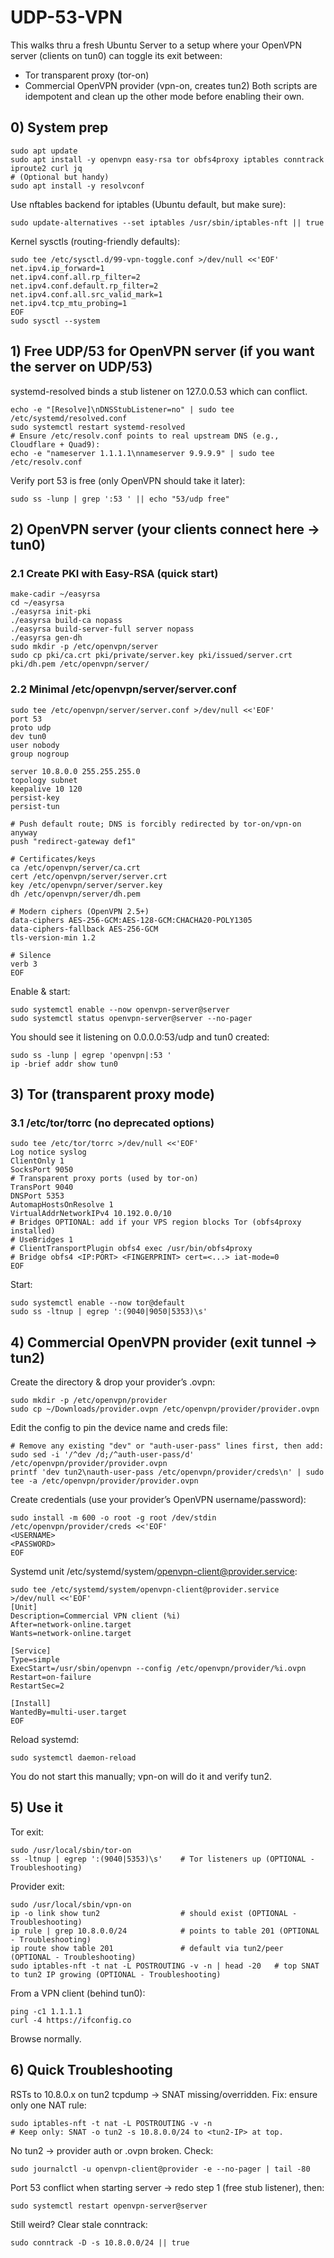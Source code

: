 # UDP-53-VPN

This walks thru a fresh Ubuntu Server to a setup where your OpenVPN server (clients on tun0) can toggle its exit between:
- Tor transparent proxy (tor-on)
- Commercial OpenVPN provider (vpn-on, creates tun2)
Both scripts are idempotent and clean up the other mode before enabling their own.

## 0) System prep
```
sudo apt update
sudo apt install -y openvpn easy-rsa tor obfs4proxy iptables conntrack iproute2 curl jq
# (Optional but handy)
sudo apt install -y resolvconf
```
Use nftables backend for iptables (Ubuntu default, but make sure):
```
sudo update-alternatives --set iptables /usr/sbin/iptables-nft || true
```
Kernel sysctls (routing-friendly defaults):
```
sudo tee /etc/sysctl.d/99-vpn-toggle.conf >/dev/null <<'EOF'
net.ipv4.ip_forward=1
net.ipv4.conf.all.rp_filter=2
net.ipv4.conf.default.rp_filter=2
net.ipv4.conf.all.src_valid_mark=1
net.ipv4.tcp_mtu_probing=1
EOF
sudo sysctl --system
```
## 1) Free UDP/53 for OpenVPN server (if you want the server on UDP/53)

systemd-resolved binds a stub listener on 127.0.0.53 which can conflict.
```
echo -e "[Resolve]\nDNSStubListener=no" | sudo tee /etc/systemd/resolved.conf
sudo systemctl restart systemd-resolved
# Ensure /etc/resolv.conf points to real upstream DNS (e.g., Cloudflare + Quad9):
echo -e "nameserver 1.1.1.1\nnameserver 9.9.9.9" | sudo tee /etc/resolv.conf
```
Verify port 53 is free (only OpenVPN should take it later):
```
sudo ss -lunp | grep ':53 ' || echo "53/udp free"
```
## 2) OpenVPN server (your clients connect here → tun0)
### 2.1 Create PKI with Easy-RSA (quick start)
```
make-cadir ~/easyrsa
cd ~/easyrsa
./easyrsa init-pki
./easyrsa build-ca nopass
./easyrsa build-server-full server nopass
./easyrsa gen-dh
sudo mkdir -p /etc/openvpn/server
sudo cp pki/ca.crt pki/private/server.key pki/issued/server.crt pki/dh.pem /etc/openvpn/server/
```
### 2.2 Minimal /etc/openvpn/server/server.conf
```
sudo tee /etc/openvpn/server/server.conf >/dev/null <<'EOF'
port 53
proto udp
dev tun0
user nobody
group nogroup

server 10.8.0.0 255.255.255.0
topology subnet
keepalive 10 120
persist-key
persist-tun

# Push default route; DNS is forcibly redirected by tor-on/vpn-on anyway
push "redirect-gateway def1"

# Certificates/keys
ca /etc/openvpn/server/ca.crt
cert /etc/openvpn/server/server.crt
key /etc/openvpn/server/server.key
dh /etc/openvpn/server/dh.pem

# Modern ciphers (OpenVPN 2.5+)
data-ciphers AES-256-GCM:AES-128-GCM:CHACHA20-POLY1305
data-ciphers-fallback AES-256-GCM
tls-version-min 1.2

# Silence
verb 3
EOF
```
Enable & start:
```
sudo systemctl enable --now openvpn-server@server
sudo systemctl status openvpn-server@server --no-pager
```
You should see it listening on 0.0.0.0:53/udp and tun0 created:
```
sudo ss -lunp | egrep 'openvpn|:53 '
ip -brief addr show tun0
```
## 3) Tor (transparent proxy mode)
### 3.1 /etc/tor/torrc (no deprecated options)
```
sudo tee /etc/tor/torrc >/dev/null <<'EOF'
Log notice syslog
ClientOnly 1
SocksPort 9050
# Transparent proxy ports (used by tor-on)
TransPort 9040
DNSPort 5353
AutomapHostsOnResolve 1
VirtualAddrNetworkIPv4 10.192.0.0/10
# Bridges OPTIONAL: add if your VPS region blocks Tor (obfs4proxy installed)
# UseBridges 1
# ClientTransportPlugin obfs4 exec /usr/bin/obfs4proxy
# Bridge obfs4 <IP:PORT> <FINGERPRINT> cert=<...> iat-mode=0
EOF
```
Start:
```
sudo systemctl enable --now tor@default
sudo ss -ltnup | egrep ':(9040|9050|5353)\s'
```
## 4) Commercial OpenVPN provider (exit tunnel → tun2)
Create the directory & drop your provider’s .ovpn:
```
sudo mkdir -p /etc/openvpn/provider
sudo cp ~/Downloads/provider.ovpn /etc/openvpn/provider/provider.ovpn
```
Edit the config to pin the device name and creds file:
```
# Remove any existing "dev" or "auth-user-pass" lines first, then add:
sudo sed -i '/^dev /d;/^auth-user-pass/d' /etc/openvpn/provider/provider.ovpn
printf 'dev tun2\nauth-user-pass /etc/openvpn/provider/creds\n' | sudo tee -a /etc/openvpn/provider/provider.ovpn
```
Create credentials (use your provider’s OpenVPN username/password):
```
sudo install -m 600 -o root -g root /dev/stdin /etc/openvpn/provider/creds <<'EOF'
<USERNAME>
<PASSWORD>
EOF
```
Systemd unit /etc/systemd/system/openvpn-client@provider.service:
```
sudo tee /etc/systemd/system/openvpn-client@provider.service >/dev/null <<'EOF'
[Unit]
Description=Commercial VPN client (%i)
After=network-online.target
Wants=network-online.target

[Service]
Type=simple
ExecStart=/usr/sbin/openvpn --config /etc/openvpn/provider/%i.ovpn
Restart=on-failure
RestartSec=2

[Install]
WantedBy=multi-user.target
EOF
```
Reload systemd:
```
sudo systemctl daemon-reload
```
You do not start this manually; vpn-on will do it and verify tun2.
## 5) Use it
Tor exit:
```
sudo /usr/local/sbin/tor-on
ss -ltnup | egrep ':(9040|5353)\s'    # Tor listeners up (OPTIONAL - Troubleshooting)
```
Provider exit:
```
sudo /usr/local/sbin/vpn-on
ip -o link show tun2                  # should exist (OPTIONAL - Troubleshooting)
ip rule | grep 10.8.0.0/24            # points to table 201 (OPTIONAL - Troubleshooting)
ip route show table 201               # default via tun2/peer (OPTIONAL - Troubleshooting)
sudo iptables-nft -t nat -L POSTROUTING -v -n | head -20   # top SNAT to tun2 IP growing (OPTIONAL - Troubleshooting)
```
From a VPN client (behind tun0):
```
ping -c1 1.1.1.1
curl -4 https://ifconfig.co
```
Browse normally.
## 6) Quick Troubleshooting
RSTs to 10.8.0.x on tun2 tcpdump → SNAT missing/overridden.
Fix: ensure only one NAT rule:
```
sudo iptables-nft -t nat -L POSTROUTING -v -n
# Keep only: SNAT -o tun2 -s 10.8.0.0/24 to <tun2-IP> at top.
```
No tun2 → provider auth or .ovpn broken.
Check:
```
sudo journalctl -u openvpn-client@provider -e --no-pager | tail -80
```
Port 53 conflict when starting server → redo step 1 (free stub listener), then:
```
sudo systemctl restart openvpn-server@server
```
Still weird? Clear stale conntrack:
```
sudo conntrack -D -s 10.8.0.0/24 || true
```
